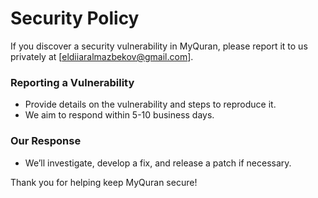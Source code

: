 # Security Policy

If you discover a security vulnerability in MyQuran, please report it to us privately at [eldiiaralmazbekov@gmail.com]. 

### Reporting a Vulnerability
- Provide details on the vulnerability and steps to reproduce it.
- We aim to respond within 5-10 business days.

### Our Response
- We’ll investigate, develop a fix, and release a patch if necessary.

Thank you for helping keep MyQuran secure!

